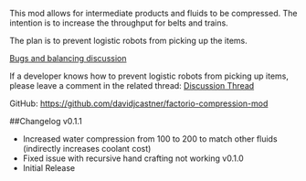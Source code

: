 This mod allows for intermediate products and fluids to be compressed. The intention is to increase the throughput for belts and trains.

The plan is to prevent logistic robots from picking up the items.

[Bugs and balancing discussion](https://mods.factorio.com/mod/IntermediateProductCompression/discussion)



If a developer knows how to prevent logistic robots from picking up items, please leave a comment in the related thread:
[Discussion Thread](https://mods.factorio.com/mod/IntermediateProductCompression/discussion/5a622177df0e73000b25cef2)

GitHub: https://github.com/davidjcastner/factorio-compression-mod



##Changelog
v0.1.1
- Increased water compression from 100 to 200 to match other fluids (indirectly increases coolant cost)
- Fixed issue with recursive hand crafting not working
v0.1.0
- Initial Release